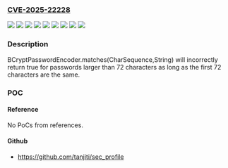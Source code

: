 ### [CVE-2025-22228](https://cve.mitre.org/cgi-bin/cvename.cgi?name=CVE-2025-22228)
![](https://img.shields.io/static/v1?label=Product&message=Spring%20Security&color=blue)
![](https://img.shields.io/static/v1?label=Version&message=5.7.x%20&color=brightgreen)
![](https://img.shields.io/static/v1?label=Version&message=5.8.x%20&color=brightgreen)
![](https://img.shields.io/static/v1?label=Version&message=6.0.x%20&color=brightgreen)
![](https://img.shields.io/static/v1?label=Version&message=6.1.x%20&color=brightgreen)
![](https://img.shields.io/static/v1?label=Version&message=6.2.x%20&color=brightgreen)
![](https://img.shields.io/static/v1?label=Version&message=6.3.x%20&color=brightgreen)
![](https://img.shields.io/static/v1?label=Version&message=6.4.x%20&color=brightgreen)
![](https://img.shields.io/static/v1?label=Vulnerability&message=n%2Fa&color=blue)

### Description

BCryptPasswordEncoder.matches(CharSequence,String) will incorrectly return true for passwords larger than 72 characters as long as the first 72 characters are the same.

### POC

#### Reference
No PoCs from references.

#### Github
- https://github.com/tanjiti/sec_profile

